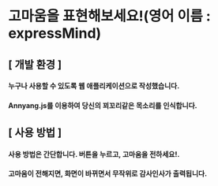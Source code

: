 # 고마움을 표현해보세요!(영어 이름 : expressMind)

## [ 개발 환경 ]
#### 누구나 사용할 수 있도록 웹 애플리케이션으로 작성했습니다. 
#### Annyang.js를 이용하여 당신의 꾀꼬리같은 목소리를 인식합니다. 

## [ 사용 방법 ]
#### 사용 방법은 간단합니다. 버튼을 누르고, 고마움을 전하세요!.
#### 고마움이 전해지면, 화면이 바뀌면서 무작위로 감사인사가 출력됩니다.

